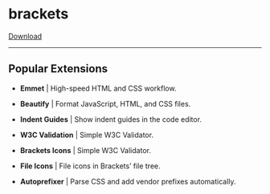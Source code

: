 # brackets 

[Download](http://brackets.io)

***

## Popular Extensions

* **Emmet** | High-speed HTML and CSS workflow.

* **Beautify** | Format JavaScript, HTML, and CSS files.

* **Indent Guides** | Show indent guides in the code editor.

* **W3C Validation** | Simple W3C Validator.

* **Brackets Icons** | Simple W3C Validator.

* **File Icons** | File icons in Brackets’ file tree.

* **Autoprefixer** | Parse CSS and add vendor prefixes automatically.